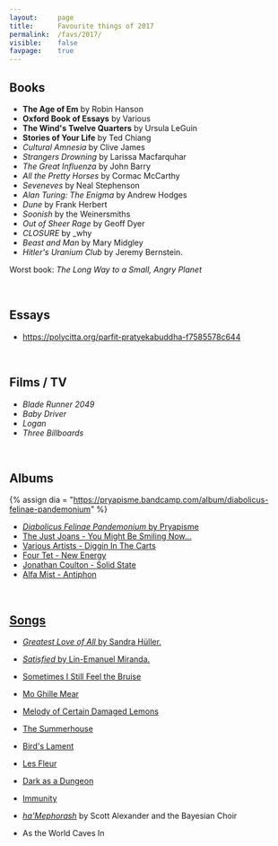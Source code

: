 ```yaml
---
layout:     page
title:      Favourite things of 2017
permalink:  /favs/2017/
visible:    false
favpage:	true
---
```


## Books

* **The Age of Em** by Robin Hanson
* **Oxford Book of Essays** by Various
* **The Wind's Twelve Quarters** by Ursula LeGuin
* **Stories of Your Life** by Ted Chiang
* _Cultural Amnesia_ by Clive James
* _Strangers Drowning_ by Larissa Macfarquhar
* _The Great Influenza_ by John Barry
* _All the Pretty Horses_ by Cormac McCarthy
* _Seveneves_ by Neal Stephenson
* _Alan Turing: The Enigma_ by Andrew Hodges
* _Dune_ by Frank Herbert
* _Soonish_ by the Weinersmiths
* _Out of Sheer Rage_ by Geoff Dyer
* _CLOSURE_ by \_why
* _Beast and Man_ by Mary Midgley
* _Hitler's Uranium Club_ by Jeremy Bernstein.

Worst book: _The Long Way to a Small, Angry Planet_

<br>

## Essays

* https://polycitta.org/parfit-pratyekabuddha-f7585578c644

<br>


## Films / TV

* _Blade Runner 2049_
* _Baby Driver_
* _Logan_
* _Three Billboards_

<br>

## Albums

{%	assign dia = "https://pryapisme.bandcamp.com/album/diabolicus-felinae-pandemonium"	%}

* _<a href="{{dia}}">Diabolicus Felinae Pandemonium_ by Pryapisme
* The Just Joans - You Might Be Smiling Now...
* Various Artists - Diggin In The Carts
* Four Tet - New Energy
* Jonathan Coulton - Solid State
* Alfa Mist - Antiphon


<br>

## Songs

* _Greatest Love of All_ by Sandra Hüller.
* _Satisfied_ by Lin-Emanuel Miranda.
* Sometimes I Still Feel the Bruise
* Mo Ghille Mear
* Melody of Certain Damaged Lemons
* The Summerhouse
* Bird's Lament
* Les Fleur
* Dark as a Dungeon
* Immunity
* _[ha'Mephorash](https://www.youtube.com/watch?v=UXOH1a1h_IA)_ by Scott Alexander and the Bayesian Choir

* As the World Caves In